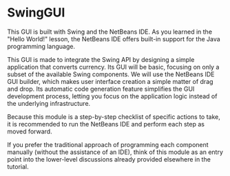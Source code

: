 # SwingGUI
This GUI is built with Swing and the NetBeans IDE.
As you learned in the "Hello World!" lesson, the NetBeans IDE offers built-in support for the Java programming language.

This GUI is made to integrate the Swing API by designing a simple application that converts currency. 
Its GUI will be basic, focusing on only a subset of the available Swing components.
We will use the NetBeans IDE GUI builder, which makes user interface creation a simple matter of drag and drop.
Its automatic code generation feature simplifies the GUI development process, letting you focus on the application logic instead of the underlying infrastructure.

Because this module  is a step-by-step checklist of specific actions to take, it is recommended to run the NetBeans IDE and perform each step as moved forward. 



If you prefer the traditional approach of programming each component manually (without the assistance of an IDE), think of this module 
as an entry point into the lower-level discussions already provided elsewhere in the tutorial.

